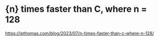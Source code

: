 # {n} times faster than C, where n = 128

https://ipthomas.com/blog/2023/07/n-times-faster-than-c-where-n-128/
